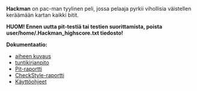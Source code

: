 **Hackman** on pac-man tyylinen peli, jossa pelaaja pyrkii vihollisia väistellen keräämään kartan kaikki bitit.


**HUOM! Ennen uutta pit-testiä tai testien suorittamista, poista user/home/.Hackman_highscore.txt tiedosto!**


**Dokumentaatio:** 


- [aiheen kuvaus](dokumentaatio/aiheenKuvausJaRakenne.md)
- [tuntikirjanpito](dokumentaatio/tuntikirjanpito.md)
- [Pit-raportti](https://htmlpreview.github.io/?https://github.com/Ouzii/Hackman/blob/master/dokumentaatio/Pit-raportti/201702241253/index.html)
- [CheckStyle-raportti](https://htmlpreview.github.io/?https://github.com/Ouzii/Hackman/blob/master/dokumentaatio/Checkstyle-raportti/site/checkstyle.html)
- [Käyttöohjeet](dokumentaatio/Käyttöohjeet.md)
